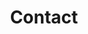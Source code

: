 ---
title: "Contact"
description: "Send me a message!"
images: []
draft: false
menu: main
weight: 7
cover:
    image: "/images/covers/melinda-gimpel-5Ne6mMQtIdo-unsplash_cropped.jpg"
    alt: "Contact Me"
    relative: false
---